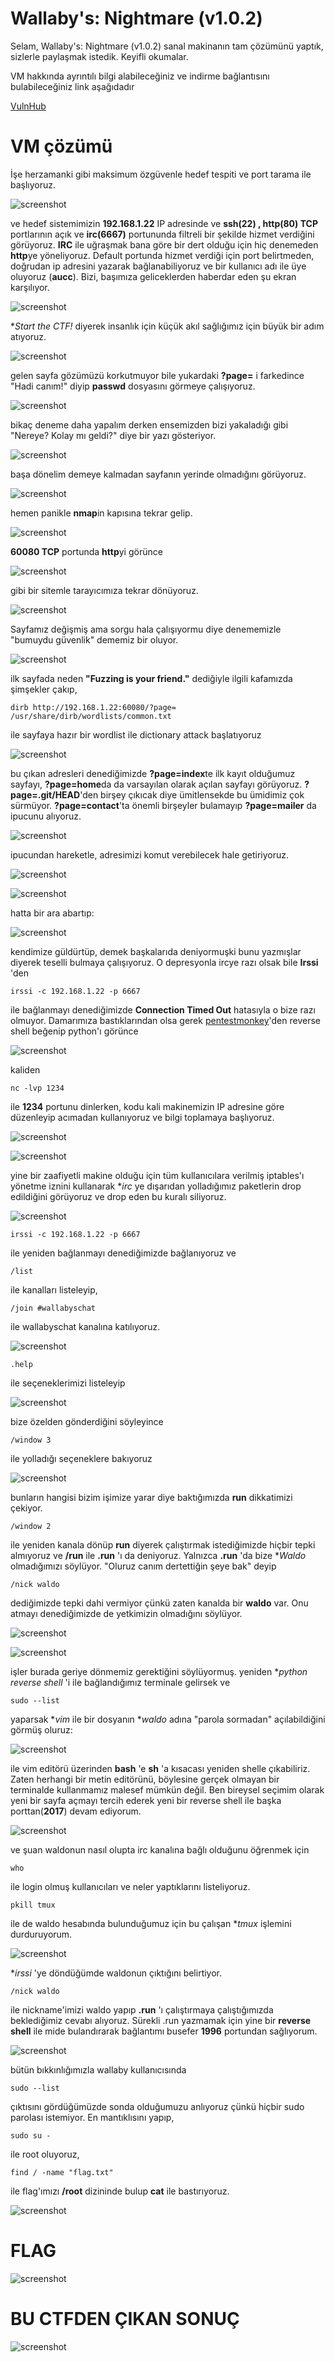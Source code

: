 #   Wallaby's: Nightmare (v1.0.2)

Selam,
Wallaby's: Nightmare (v1.0.2) sanal makinanın tam çözümünü yaptık, sizlerle paylaşmak istedik. Keyifli okumalar.

VM hakkında ayrıntılı bilgi alabileceğiniz ve indirme bağlantısını bulabileceğiniz link aşağıdadır

[VulnHub](https://www.vulnhub.com/entry/wallabys-nightmare-v102,176/)

#   VM çözümü

İşe herzamanki gibi maksimum özgüvenle hedef tespiti ve port tarama ile başlıyoruz.

![screenshot](screenshots/01.png)

ve hedef sistemimizin **192.168.1.22** IP adresinde ve **ssh(22) , http(80) TCP** portlarının açık ve **irc(6667)** portununda filtreli bir şekilde hizmet verdiğini görüyoruz. **IRC** ile uğraşmak bana göre bir dert olduğu için hiç denemeden **http**ye yöneliyoruz. Default portunda hizmet verdiği için port belirtmeden, doğrudan ip adresini yazarak bağlanabiliyoruz ve bir kullanıcı adı ile üye oluyoruz (**aucc**). Bizi, başımıza geliceklerden haberdar eden şu ekran karşılıyor.

![screenshot](screenshots/02.png)

**Start the CTF!* diyerek insanlık için küçük akıl sağlığımız için büyük bir adım atıyoruz.

![screenshot](screenshots/03.png)

gelen sayfa gözümüzü korkutmuyor bile yukardaki **?page=** i farkedince "Hadi canım!" diyip **passwd** dosyasını görmeye çalışıyoruz.

![screenshot](screenshots/04.png)

bikaç deneme daha yapalım derken ensemizden bizi yakaladığı gibi "Nereye? Kolay mı geldi?" diye bir yazı gösteriyor.

![screenshot](screenshots/05.png)

başa dönelim demeye kalmadan sayfanın yerinde olmadığını görüyoruz.

![screenshot](screenshots/06.png)

hemen panikle **nmap**in kapısına tekrar gelip.

![screenshot](screenshots/07.png)

**60080 TCP** portunda **http**yi görünce

![screenshot](screenshots/malkocoglu_firar.png)

gibi bir sitemle tarayıcımıza tekrar dönüyoruz.

![screenshot](screenshots/08.png)

Sayfamız değişmiş ama sorgu hala çalışıyormu diye denememizle "bumuydu güvenlik" dememiz bir oluyor.

![screenshot](screenshots/09.png)

ilk sayfada neden **"Fuzzing is your friend."** dediğiyle ilgili kafamızda şimşekler çakıp,

    dirb http://192.168.1.22:60080/?page= /usr/share/dirb/wordlists/common.txt

ile sayfaya hazır bir wordlist ile dictionary attack başlatıyoruz

![screenshot](screenshots/10.png)

bu çıkan adresleri denediğimizde **?page=index**te ilk kayıt olduğumuz sayfayı, **?page=home**da da varsayılan olarak açılan sayfayı görüyoruz. **?page=.git/HEAD**'den birşey çıkıcak diye ümitlensekde bu ümidimiz çok sürmüyor. **?page=contact**'ta önemli birşeyler bulamayıp **?page=mailer** da ipucunu alıyoruz.

![screenshot](screenshots/11.png)

ipucundan hareketle, adresimizi komut verebilecek hale getiriyoruz.

![screenshot](screenshots/12.png)

![screenshot](screenshots/13.png)

hatta bir ara abartıp:

![screenshot](screenshots/14.png)

kendimize güldürtüp, demek başkalarıda deniyormuşki bunu yazmışlar diyerek teselli bulmaya çalışıyoruz. O depresyonla ircye razı olsak bile **Irssi** 'den
    
    irssi -c 192.168.1.22 -p 6667
    
ile bağlanmayı denediğimizde **Connection Timed Out** hatasıyla o bize razı olmuyor. Damarımıza bastıklarından olsa gerek [pentestmonkey](http://pentestmonkey.net/)'den reverse shell beğenip python'ı görünce

![screenshot](screenshots/15.png)

kaliden
    
    nc -lvp 1234

ile **1234** portunu dinlerken, kodu kali makinemizin IP adresine göre düzenleyip acımadan kullanıyoruz ve bilgi toplamaya başlıyoruz.

![screenshot](screenshots/16.png)

![screenshot](screenshots/17.png)

yine bir zaafiyetli makine olduğu için tüm kullanıcılara verilmiş iptables'ı yönetme iznini kullanarak **irc* ye dışarıdan yolladığımız paketlerin drop edildiğini görüyoruz ve drop eden bu kuralı siliyoruz.

![screenshot](screenshots/18.png)

    irssi -c 192.168.1.22 -p 6667

ile yeniden bağlanmayı denediğimizde bağlanıyoruz ve

    /list

ile kanalları listeleyip,

    /join #wallabyschat

ile wallabyschat kanalına katılıyoruz.

![screenshot](screenshots/19.png)

    .help

ile seçeneklerimizi listeleyip

![screenshot](screenshots/20.png)

bize özelden gönderdiğini söyleyince

    /window 3

ile yolladığı seçeneklere bakıyoruz

![screenshot](screenshots/21.png)

bunların hangisi bizim işimize yarar diye baktığımızda **run** dikkatimizi çekiyor.

    /window 2

ile yeniden kanala dönüp **run** diyerek çalıştırmak istediğimizde hiçbir tepki almıyoruz ve **/run** ile **.run** 'ı da deniyoruz. Yalnızca **.run** 'da bize **Waldo* olmadığımızı söylüyor. "Oluruz canım dertettiğin şeye bak" deyip

    /nick waldo

dediğimizde tepki dahi vermiyor çünkü zaten kanalda bir **waldo** var. Onu atmayı denediğimizde de yetkimizin olmadığını söylüyor.

![screenshot](screenshots/22.png)


![screenshot](screenshots/hiyar.png)

işler burada geriye dönmemiz gerektiğini söylüyormuş. yeniden **python reverse shell* 'i ile bağlandığımız terminale gelirsek ve

    sudo --list

yaparsak **vim* ile bir dosyanın **waldo* adına "parola sormadan" açılabildiğini görmüş oluruz:

![screenshot](screenshots/23.png)

ile vim editörü üzerinden **bash** 'e **sh** 'a kısacası yeniden shelle çıkabiliriz. Zaten herhangi bir metin editörünü, böylesine gerçek olmayan bir terminalde kullanmamız malesef mümkün değil. Ben bireysel seçimim olarak yeni bir sayfa açmayı tercih ederek yeni bir reverse shell ile başka porttan(**2017**) devam ediyorum.

![screenshot](screenshots/24.png)

ve şuan waldonun nasıl olupta irc kanalına bağlı olduğunu öğrenmek için

    who

ile login olmuş kullanıcıları ve neler yaptıklarını listeliyoruz.

    pkill tmux

ile de waldo hesabında bulunduğumuz için bu çalışan **tmux* işlemini durduruyorum.

![screenshot](screenshots/25.png)

**irssi* 'ye döndüğümde waldonun çıktığını belirtiyor.

    /nick waldo

ile nickname'imizi waldo yapıp **.run** 'ı çalıştırmaya çalıştığımızda beklediğimiz cevabı alıyoruz. Sürekli .run yazmamak için yine bir **reverse shell** ile mide bulandırarak bağlantımı busefer **1996** portundan sağlıyorum.

![screenshot](screenshots/26.png)

bütün bıkkınlığımızla wallaby kullanıcısında

    sudo --list

çıktısını gördüğümüzde sonda olduğumuzu anlıyoruz çünkü hiçbir sudo parolası istemiyor. En mantıklısını yapıp,

    sudo su -

ile root oluyoruz,

    find / -name "flag.txt"

ile flag'ımızı **/root** dizininde bulup **cat** ile bastırıyoruz.

![screenshot](screenshots/27.png)

#   FLAG

![screenshot](screenshots/flag.png)

#   BU CTFDEN ÇIKAN SONUÇ

![screenshot](screenshots/shell.png)
